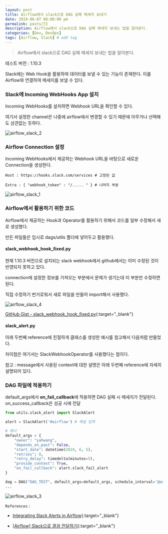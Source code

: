 ```yaml
---
layout: post
title: Airflow에서 slack으로 DAG 실패 메세지 보내기
date: 2019-06-07 08:00:00 pm
permalink: posts/72
description: Airflow에서 slack으로 DAG 실패 메세지 보내는 법을 알아본다.
categories: [Dev, DevOps]
tags: [Airflow, Slack] # add tag
---
```


> Airflow에서 slack으로 DAG 실패 메세지 보내는 법을 알아본다.

테스트 버전 : 1.10.3

Slack에는 Web Hook을 활용하여 데이터를 보낼 수 있는 기능이 존재한다. 이를 Airflow와 연결하여 메세지를 보낼 수 있다.

### Slack에 Incoming WebHooks App 설치

Incoming WebHooks를 설치하면 Webhook URL을 확인할 수 있다.

여기서 설정한 channel은 나중에 airflow에서 변경할 수 있기 때문에 아무거나 선택해도 상관없는 듯하다.

![airflow_slack_2]({{site.baseurl}}/assets/img/devops/airflow_slack_2.png)

### Airflow Connection 설정

Incoming WebHooks에서 제공하는 Webhook URL을 바탕으로 새로운 Connection을 생성한다.

    Host : https://hooks.slack.com/services # 고정된 값

    Extra : { "webhook_token" : "/..... " } # 나머지 부분

![airflow_slack_1]({{site.baseurl}}/assets/img/devops/airflow_slack_1.png)

### Airflow에서 활용하기 위한 코드

Airflow에서 제공하는 Hook과 Operator를 활용하기 위해서 코드를 일부 수정해서 새로 생성했다.

만든 파일들은 임시로 dags/utils 폴더에 넣어두고 활용했다.

#### slack_webhook_hook_fixed.py

현재 1.10.3 버전으로 설치되는 slack webhook에서 github에서는 이미 수정된 것이 반영되지 못하고 있다.

connection에 설정한 정보를 가져오는 부분에서 문제가 생기는데 이 부분만 수정하면 된다. 

직접 수정하기 번거로워서 새로 파일을 만들어 import해서 사용했다.

![airflow_slack_4]({{site.baseurl}}/assets/img/devops/airflow_slack_4.png)

[GitHub Gist - slack_webhook_hook_fixed.py](https://gist.github.com/yahwang/2fd79ca74aceafacc92a9c9d631e7c59){:target="_blank"}

#### slack_alert.py

아래 두번째 reference에 친절하게 클래스를 생성한 예시를 참고해서 다음처럼 만들었다.

차이점은 여기서는 SlackWebhookOperator를 사용했다는 점이다.

참고 : message에서 사용된 context에 대한 설명은 아래 두번째 reference에 자세히 설명되어 있다.

<script src="https://gist.github.com/yahwang/a0eed32f89abe0e6db1d304e36726815.js"></script>


### DAG 파일에 적용하기

default_args에서 **on_fail_callback**에 적용하면 DAG 실패 시 메세지가 전달된다. on_success_callback은 성공 시에 전달

``` python
from utils.slack_alert import SlackAlert

alert = SlackAlert('#airflow') # 채널 입력

# 예시
default_args = {
    "owner": "yahwang",
    "depends_on_past": False,
    "start_date": datetime(2019, 6, 5),
    "retries": 0,
    "retry_delay": timedelta(minutes=5),
    "provide_context": True,
    "on_fail_callback": alert.slack_fail_alert
}

dag = DAG("DAG_TEST", default_args=default_args, schedule_interval='@once')
...
```

![airflow_slack_3]({{site.baseurl}}/assets/img/devops/airflow_slack_3.png)

`References` : 

* [Integrating Slack Alerts in Airflow](https://medium.com/datareply/integrating-slack-alerts-in-airflow-c9dcd155105){:target="_blank"}

* [[Airflow] Slack으로 결과 전달하기](https://moons08.github.io/programming/airflow-slack/){:target="_blank"}